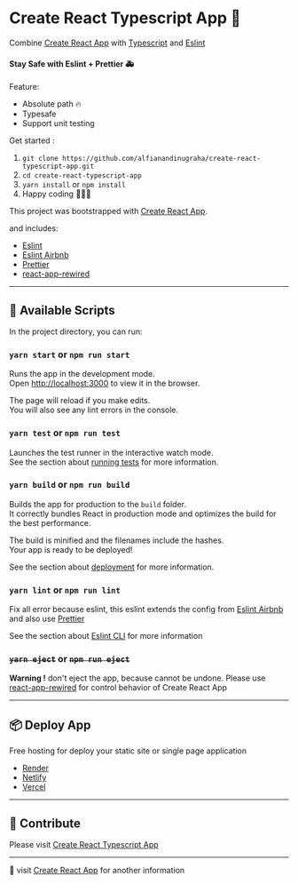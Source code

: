 # Create React Typescript App 🚀

Combine [Create React App](https://github.com/facebook/create-react-app) with [Typescript](https://www.typescriptlang.org/) and [Eslint](https://eslint.org/)

#### Stay Safe with Eslint + Prettier 🚑

Feature:

- Absolute path 🔥
- Typesafe
- Support unit testing

Get started :

1. `git clone https://github.com/alfianandinugraha/create-react-typescript-app.git`
2. `cd create-react-typescript-app`
3. `yarn install` or `npm install`
4. Happy coding 👨🏻‍💻

This project was bootstrapped with [Create React App](https://github.com/facebook/create-react-app).

and includes:

- [Eslint](https://eslint.org/)
- [Eslint Airbnb](https://www.npmjs.com/package/eslint-config-airbnb)
- [Prettier](https://prettier.io/)
- [react-app-rewired](https://www.npmjs.com/package/react-app-rewired)

---

## 📜 Available Scripts

In the project directory, you can run:

### `yarn start` or `npm run start`

Runs the app in the development mode.\
Open [http://localhost:3000](http://localhost:3000) to view it in the browser.

The page will reload if you make edits.\
You will also see any lint errors in the console.

### `yarn test` or `npm run test`

Launches the test runner in the interactive watch mode.\
See the section about [running tests](https://facebook.github.io/create-react-app/docs/running-tests) for more information.

### `yarn build` or `npm run build`

Builds the app for production to the `build` folder.\
It correctly bundles React in production mode and optimizes the build for the best performance.

The build is minified and the filenames include the hashes.\
Your app is ready to be deployed!

See the section about [deployment](https://facebook.github.io/create-react-app/docs/deployment) for more information.

### `yarn lint` or `npm run lint`

Fix all error because eslint, this eslint extends the config from [Eslint Airbnb](https://www.npmjs.com/package/eslint-config-airbnb) and also use [Prettier](https://prettier.io/)

See the section about [Eslint CLI](https://eslint.org/docs/user-guide/command-line-interface) for more information

### ~~`yarn eject`~~ or ~~`npm run eject`~~

**Warning !** don't eject the app, because cannot be undone. Please use [react-app-rewired](https://www.npmjs.com/package/react-app-rewired) for control behavior of Create React App

---

## 📦 Deploy App

Free hosting for deploy your static site or single page application

- [Render](https://www.render.com/)
- [Netlify](https://www.netlify.com/)
- [Vercel](https://vercel.com/)

---

## 🧱 Contribute

Please visit [Create React Typescript App](https://github.com/alfianandinugraha/create-react-typescript-app)

---

📃 visit [Create React App](https://github.com/facebook/create-react-app) for another information

